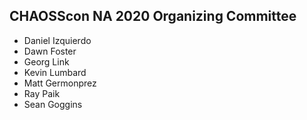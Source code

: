 ## CHAOSScon NA 2020 Organizing Committee

* Daniel Izquierdo
* Dawn Foster
* Georg Link
* Kevin Lumbard
* Matt Germonprez
* Ray Paik
* Sean Goggins
